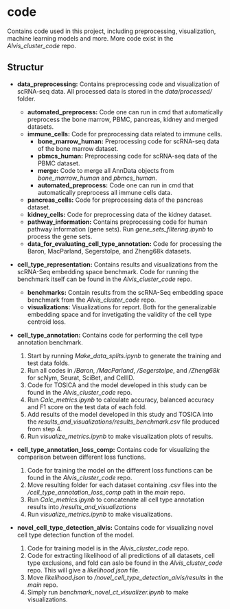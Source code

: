 # code
Contains code used in this project, including preprocessing, visualization, machine learning models and more.
More code exist in the *Alvis_cluster_code* repo.

## Structur
- **data_preprocessing:** Contains preprocessing code and visualization of scRNA-seq data. All processed data is stored in the *data/processed/* folder.
    - **automated_preprocess:** Code one can run in cmd that automatically preprocess the bone marrow, PBMC, pancreas, kidney and merged datasets.
    - **immune_cells:** Code for preprocessing data related to immune cells.
        - **bone_marrow_human:** Preprocessing code for scRNA-seq data of the bone marrow dataset.
        - **pbmcs_human:** Preprocessing code for scRNA-seq data of the PBMC dataset.
        - **merge:** Code to merge all AnnData objects from *bone_marrow_human* and *pbmcs_human*.
        - **automated_preprocess:** Code one can run in cmd that automatically preprocess all immune cells data.
    - **pancreas_cells:** Code for preprocessing data of the pancreas dataset.
    - **kidney_cells:** Code for preprocessing data of the kidney dataset.
    - **pathway_information:** Contains preprocessing code for human pathway information (gene sets). Run *gene_sets_filtering.ipynb* to process the gene sets.
    - **data_for_evaluating_cell_type_annotation:** Code for processing the Baron, MacParland, Segerstolpe, and Zheng68k datasets.

- **cell_type_representation:** Contains results and visualizations from the scRNA-Seq embedding space benchmark. Code for running the benchmark itself can be found in the *Alvis_cluster_code* repo.
    - **benchmarks:** Contain results from the scRNA-Seq embedding space benchmark from the *Alvis_cluster_code* repo.
    - **visualizations:** Visualizations for report. Both for the generalizable embedding space and for invetigating the validity of the cell type centroid loss.
 
- **cell_type_annotation:** Contains code for performing the cell type annotation benchmark.
    1. Start by running *Make_data_splits.ipynb* to generate the training and test data folds.
    2. Run all codes in */Baron*, */MacParland*, */Segerstolpe*, and */Zheng68k* for scNym, Seurat, SciBet, and CellID.
    3. Code for TOSICA and the model developed in this study can be found in the *Alvis_cluster_code* repo.
    4. Run *Calc_metrics.ipynb* to calculate accuracy, balanced accuracy and F1 score on the test data of each fold.
    5. Add results of the model developed in this study and TOSICA into the *results_and_visualizations/results_benchmark.csv* file produced from step 4.
    6. Run *visualize_metrics.ipynb* to make visualization plots of results. 

- **cell_type_annotation_loss_comp:** Contains code for visualizing the comparison between different loss functions.
    1. Code for training the model on the different loss functions can be found in the *Alvis_cluster_code* repo.
    2. Move resulting folder for each dataset containing .csv files into the */cell_type_annotation_loss_comp* path in the *main* repo.
    3. Run *Calc_metrics.ipynb* to concatenate all cell type annotation results into */results_and_visualizations*
    4. Run *visualize_metrics.ipynb* to make visualizations.

- **novel_cell_type_detection_alvis:** Contains code for visualizing novel cell type detection function of the model.
    1. Code for training model is in the *Alvis_cluster_code* repo. 
    2. Code for extracting likelihood of all predictions of all datasets, cell type exclusions, and fold can aslo be found in the *Alvis_cluster_code* repo. This will give a *likelihood.json* file.
    3. Move *likelihood.json* to */novel_cell_type_detection_alvis/results* in the *main* repo.
    4. Simply run *benchmark_novel_ct_visualizer.ipynb* to make visualizations.
